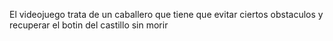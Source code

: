 El videojuego trata de un caballero que tiene que evitar ciertos obstaculos y recuperar el botin del castillo sin morir
